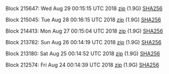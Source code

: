 Block 215647: Wed Aug 29 00:15:15 UTC 2018 [zip](https://dash-bootstrap.ams3.digitaloceanspaces.com/testnet/2018-08-29/bootstrap.dat.zip) (1.9G) [SHA256](https://dash-bootstrap.ams3.digitaloceanspaces.com/testnet/2018-08-29/sha256.txt)

Block 215045: Tue Aug 28 00:16:15 UTC 2018 [zip](https://dash-bootstrap.ams3.digitaloceanspaces.com/testnet/2018-08-28/bootstrap.dat.zip) (1.9G) [SHA256](https://dash-bootstrap.ams3.digitaloceanspaces.com/testnet/2018-08-28/sha256.txt)

Block 214413: Mon Aug 27 00:15:04 UTC 2018 [zip](https://dash-bootstrap.ams3.digitaloceanspaces.com/testnet/2018-08-27/bootstrap.dat.zip) (1.9G) [SHA256](https://dash-bootstrap.ams3.digitaloceanspaces.com/testnet/2018-08-27/sha256.txt)

Block 213782: Sun Aug 26 00:14:19 UTC 2018 [zip](https://dash-bootstrap.ams3.digitaloceanspaces.com/testnet/2018-08-26/bootstrap.dat.zip) (1.9G) [SHA256](https://dash-bootstrap.ams3.digitaloceanspaces.com/testnet/2018-08-26/sha256.txt)

Block 213180: Sat Aug 25 00:14:52 UTC 2018 [zip](https://dash-bootstrap.ams3.digitaloceanspaces.com/testnet/2018-08-25/bootstrap.dat.zip) (1.9G) [SHA256](https://dash-bootstrap.ams3.digitaloceanspaces.com/testnet/2018-08-25/sha256.txt)

Block 212574: Fri Aug 24 00:14:39 UTC 2018 [zip](https://dash-bootstrap.ams3.digitaloceanspaces.com/testnet/2018-08-24/bootstrap.dat.zip) (1.9G) [SHA256](https://dash-bootstrap.ams3.digitaloceanspaces.com/testnet/2018-08-24/sha256.txt)
